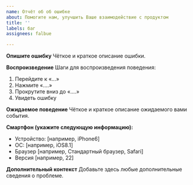 ```yaml
---
name: Отчёт об об ошибке
about: Помогите нам, улучшить Ваше взаимодействие с продуктом
title: ''
labels: баг
assignees: falbue

---
```


**Опишите ошибку**
Чёткое и краткое описание ошибки.

**Воспроизведение**
Шаги для воспроизведения поведения:
1. Перейдите к «...»
2. Нажмите «....»
3. Прокрутите вниз до «....»
4. Увидеть ошибку

**Ожидаемое поведение**
Чёткое и краткое описание ожидаемого вами события.

**Смартфон (укажите следующую информацию):**
- Устройство: [например, iPhone6]
- ОС: [например, iOS8.1]
- Браузер [например, Стандартный браузер, Safari]
- Версия [например, 22]

**Дополнительный контекст**
Добавьте здесь любые дополнительные сведения о проблеме.
